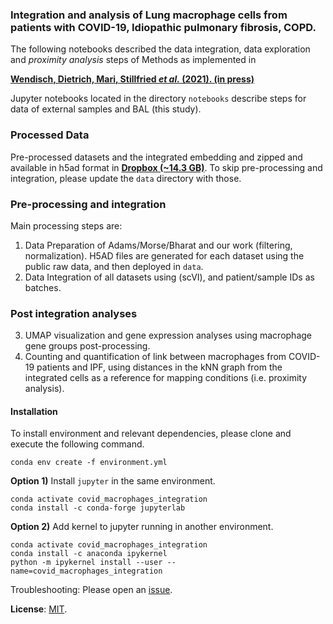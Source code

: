 ### Integration and analysis of Lung macrophage cells from patients with COVID-19, Idiopathic pulmonary fibrosis,  COPD. 
The following notebooks described the data integration, data exploration and *proximity analysis* steps of Methods as implemented in

[**Wendisch, Dietrich, Mari, Stillfried *et al.* (2021). (in press)**](https://www.sciencedirect.com/science/article/pii/S0092867421013830)

Jupyter notebooks located in the directory `notebooks` describe steps for data of external samples and BAL (this study).

### Processed Data
Pre-processed datasets and the integrated embedding and zipped and available in h5ad format in [**Dropbox (~14.3 GB)**](https://www.dropbox.com/s/4h46j7ywqou2xry/data.zip).
To skip pre-processing and integration, please update the `data` directory with those.

### Pre-processing and integration
Main processing steps are:
  1. Data Preparation of Adams/Morse/Bharat and our work (filtering, normalization). H5AD files are generated for each dataset using the public raw data, and then deployed in `data`.
  2. Data Integration of all datasets using (scVI), and patient/sample IDs as batches.

### Post integration analyses
  3. UMAP visualization and gene expression analyses using macrophage gene groups post-processing.
  4. Counting and quantification of link between macrophages from COVID-19 patients and IPF, using distances in the kNN graph from the integrated cells as a reference for mapping conditions (i.e. proximity analysis).

#### Installation
To install environment and relevant dependencies, please clone and execute the following command.
```
conda env create -f environment.yml
```
**Option 1)** Install `jupyter` in the same environment.
```
conda activate covid_macrophages_integration
conda install -c conda-forge jupyterlab
```
**Option 2)** Add kernel to jupyter running in another environment.
```
conda activate covid_macrophages_integration
conda install -c anaconda ipykernel
python -m ipykernel install --user --name=covid_macrophages_integration
```


Troubleshooting:
Please open an [issue](https://github.com/theislab/covid_macrophages_integration/issues).

**License**: [MIT](https://github.com/theislab/covid_macrophages_integration/blob/main/LICENSE).
